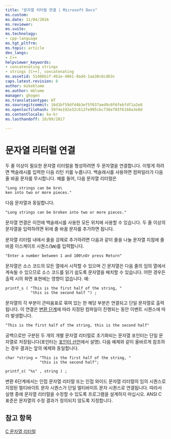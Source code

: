 ```yaml
---
title: "문자열 리터럴 연결 | Microsoft Docs"
ms.custom: 
ms.date: 11/04/2016
ms.reviewer: 
ms.suite: 
ms.technology:
- cpp-language
ms.tgt_pltfrm: 
ms.topic: article
dev_langs:
- C++
helpviewer_keywords:
- concatenating strings
- strings [C++], concatenating
ms.assetid: 51486b1f-4b1e-4061-9add-1aa38c6cdb3c
caps.latest.revision: 8
author: mikeblome
ms.author: mblome
manager: ghogen
ms.translationtype: HT
ms.sourcegitcommit: 16d1bf59dfd4b3ef5f037aed9c0f6febfdf1a2e8
ms.openlocfilehash: 5974e192e32c612fe995cbc736e703f6168a3e8d
ms.contentlocale: ko-kr
ms.lasthandoff: 10/09/2017

---
```

# <a name="string-literal-concatenation"></a>문자열 리터럴 연결
두 줄 이상이 필요한 문자열 리터럴을 형성하려면 두 문자열을 연결합니다. 이렇게 하려면 백슬래시를 입력한 다음 리턴 키를 누릅니다. 백슬래시를 사용하면 컴파일러가 다음 줄 바꿈 문자를 무시합니다. 예를 들어, 다음 문자열 리터럴은  
  
```  
"Long strings can be bro\  
ken into two or more pieces."  
```  
  
 다음 문자열과 동일합니다.  
  
```  
"Long strings can be broken into two or more pieces."  
```  
  
 문자열 연결은 이전에 백슬래시를 사용한 모든 위치에 사용할 수 있습니다. 두 줄 이상의 문자열을 입력하려면 뒤에 줄 바꿈 문자를 추가하면 됩니다.  
  
 문자열 리터럴 내에서 줄을 강제로 추가하려면 다음과 같이 줄을 나눌 문자열 지점에 줄 바꿈 이스케이프 시퀀스(**\n**)를 입력합니다.  
  
```  
"Enter a number between 1 and 100\nOr press Return"  
```  
  
 문자열은 소스 코드의 모든 열에서 시작할 수 있으며 긴 문자열은 다음 줄의 임의 열에서 계속될 수 있으므로 소스 코드를 읽기 쉽도록 문자열을 배치할 수 있습니다. 어떤 경우든 출력 시의 화면 표현에는 영향이 없습니다. 예:  
  
```  
printf_s ( "This is the first half of the string, "  
           "this is the second half ") ;  
```  
  
 문자열의 각 부분이 큰따옴표로 묶여 있는 한 해당 부분은 연결되고 단일 문자열로 출력됩니다. 이 연결은 [변환 단계](../preprocessor/phases-of-translation.md)에 따라 지정된 컴파일이 진행되는 동안 이벤트 시퀀스에 따라 발생합니다.  
  
```  
"This is the first half of the string, this is the second half"  
```  
  
 공백으로만 구분된 두 개의 개별 문자열 리터럴로 초기화되는 문자열 포인터는 단일 문자열로 저장됩니다(포인터는 [포인터 선언](../c-language/pointer-declarations.md)에서 설명). 다음 예제와 같이 올바르게 참조하는 경우 결과는 앞의 예제와 동일합니다.  
  
```  
char *string = "This is the first half of the string, "  
               "this is the second half";  
  
printf_s( "%s" , string ) ;  
```  
  
 변환 6단계에서는 인접 문자열 리터럴 또는 인접 와이드 문자열 리터럴의 임의 시퀀스로 지정된 멀티바이트 문자 시퀀스가 단일 멀티바이트 문자 시퀀스로 연결됩니다. 따라서 실행 중에 문자열 리터럴을 수정할 수 있도록 프로그램을 설계하지 마십시오. ANSI C 표준은 문자열의 수정 결과가 정의되지 않도록 지정합니다.  
  
## <a name="see-also"></a>참고 항목  
 [C 문자열 리터럴](../c-language/c-string-literals.md)
